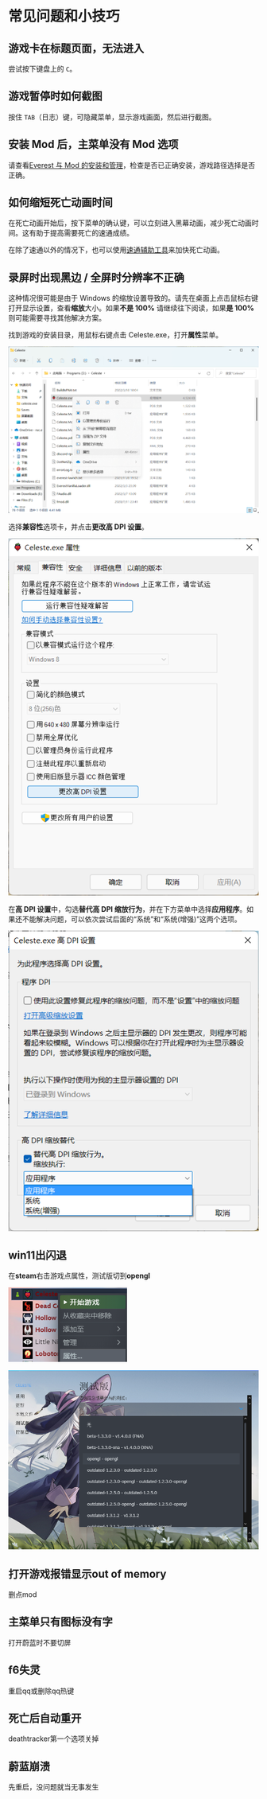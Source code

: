 # 常见问题和小技巧

## 游戏卡在标题页面，无法进入

尝试按下键盘上的 `C`。

## 游戏暂停时如何截图

按住 `TAB`（日志）键，可隐藏菜单，显示游戏画面，然后进行截图。

## 安装 Mod 后，主菜单没有 Mod 选项

请查看[Everest 与 Mod 的安装和管理](zh-cn/Celeste/Mods/Everest_and_mod.md)，检查是否已正确安装，游戏路径选择是否正确。

## 如何缩短死亡动画时间

在死亡动画开始后，按下菜单的确认键，可以立刻进入黑幕动画，减少死亡动画时间。这有助于提高需要死亡的速通成绩。

在除了速通以外的情况下，也可以使用[速通辅助工具](zh-cn/Celeste/Mods/Functional_mod_list.md)来加快死亡动画。

## 录屏时出现黑边 / 全屏时分辨率不正确

这种情况很可能是由于 Windows 的缩放设置导致的。请先在桌面上点击鼠标右键打开显示设置，查看**缩放**大小。如果**不是 100%** 请继续往下阅读，如果**是 100%** 则可能需要寻找其他解决方案。

找到游戏的安装目录，用鼠标右键点击 Celeste.exe，打开**属性**菜单。

![属性菜单](../../img/FAQs/Attribute_menu.png)

选择**兼容性**选项卡，并点击**更改高 DPI 设置**。

![兼容性选项卡](../../img/FAQs/Compatibility_tab.png)

在**高 DPI 设置**中，勾选**替代高 DPI 缩放行为**，并在下方菜单中选择**应用程序**。如果还不能解决问题，可以依次尝试后面的“系统”和“系统(增强)”这两个选项。

![高 DPI 设置](../../img/FAQs/High_DPI_settings.png)

## win11出闪退
在**steam**右击游戏点属性，测试版切到**opengl**

![属性](../../img/FAQs/steamattribute.png)

![测试版](../../img/FAQs/Betaversion.png)

## 打开游戏报错显示out of memory
删点mod
## 主菜单只有图标没有字
打开蔚蓝时不要切屏
## f6失灵
重启qq或删除qq热键
## 死亡后自动重开
deathtracker第一个选项关掉
## 蔚蓝崩溃
先重启，没问题就当无事发生
